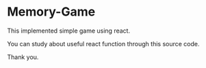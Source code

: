 # Memory-Game
This implemented simple game using react.

You can study about useful react function through this source code.

Thank you.
